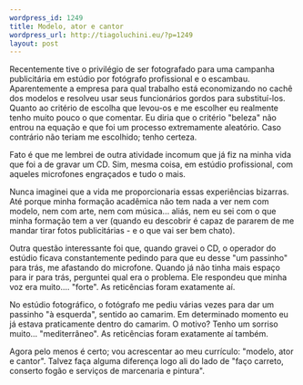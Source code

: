 ```yaml
--- 
wordpress_id: 1249
title: Modelo, ator e cantor
wordpress_url: http://tiagoluchini.eu/?p=1249
layout: post
---
```

Recentemente tive o privilégio de ser fotografado para uma campanha publicitária em estúdio por fotógrafo profissional e o escambau. Aparentemente a empresa para qual trabalho está economizando no cachê dos modelos e resolveu usar seus funcionários gordos para substituí-los. Quanto ao critério de escolha que levou-os e me escolher eu realmente tenho muito pouco o que comentar. Eu diria que o critério "beleza" não entrou na equação e que foi um processo extremamente aleatório. Caso contrário não teriam me escolhido; tenho certeza.

Fato é que me lembrei de outra atividade incomum que já fiz na minha vida que foi a de gravar um CD. Sim, mesma coisa, em estúdio profissional, com aqueles microfones engraçados e tudo o mais.

Nunca imaginei que a vida me proporcionaria essas experiências bizarras. Até porque minha formação acadêmica não tem nada a ver nem com modelo, nem com arte, nem com música... aliás, nem eu sei com o que minha formação tem a ver (quando eu descobrir é capaz de pararem de me mandar tirar fotos publicitárias - e o que vai ser bem chato).

Outra questão interessante foi que, quando gravei o CD, o operador do estúdio ficava constantemente pedindo para que eu desse "um passinho" para trás, me afastando do microfone. Quando já não tinha mais espaço para ir para trás, perguntei qual era o problema. Ele respondeu que minha voz era muito.... "forte". As reticências foram exatamente aí.

No estúdio fotográfico, o fotógrafo me pediu várias vezes para dar um passinho "à esquerda", sentido ao camarim. Em determinado momento eu já estava praticamente dentro do camarim. O motivo? Tenho um sorriso muito... "mediterrâneo". As reticências foram exatamente aí também.

Agora pelo menos é certo; vou acrescentar ao meu currículo: "modelo, ator e cantor". Talvez faça alguma diferença logo ali do lado de "faço carreto, conserto fogão e serviços de marcenaria e pintura".
